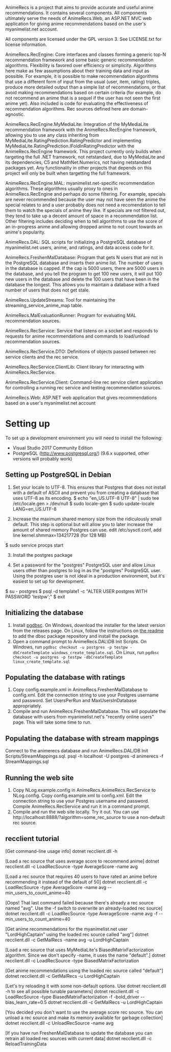 ﻿AnimeRecs is a project that aims to provide accurate and useful anime recommendations. It contains several components. All components ultimately serve the needs of AnimeRecs.Web, an ASP.NET MVC web application for giving anime recommendations based on the user's myanimelist.net account.

All components are licensed under the GPL version 3. See LICENSE.txt for license information.

AnimeRecs.RecEngine: Core interfaces and classes forming a generic top-N recommendation framework and some basic generic recommendation algorithms. Flexibility is favored over efficiency or simplicity. Algorithms here make as few assumptions about their training data and input as possible. For example, it is possible to make recommendation algorithms that use a different form of input from the usual (user, item, rating) triples, produce more detailed output than a simple list of recommendations, or that avoid making recommendations based on certain criteria (for example, do not recommend an anime that is a sequel if the user has not seen the first anime yet). Also included is code for evaluating the effectiveness of recommendation algorithms. Rec sources defined here are domain-agnostic.

AnimeRecs.RecEngine.MyMediaLite: Integration of the MyMediaLite recommendation framework with the AnimeRecs.RecEngine framework, allowing you to use any class inheriting from MyMediaLite.RatingPrediction.RatingPredictor and implementing MyMediaLite.RatingPrediction.IFoldInRatingPredictor with the AnimeRecs.RecEngine framework. This project currently only builds when targeting the full .NET framework, not netstandard, due to MyMediaLite and its dependencies, C5 and MathNet.Numerics, not having netstandard packages yet. Any functionality in other projects that depends on this project will only be built when targetting the full framework.

AnimeRecs.RecEngine.MAL: myanimelist.net-specific recommendation algorithms. These algorithms usually proxy to ones in AnimeRecs.RecEngine and perhaps do some filtering. For example, specials are never recommended because the user may not have seen the anime the special relates to and a user probably does not need a recomendation to tell them to watch the specials of anime they like. If specials are not filtered out, they tend to take up a decent amount of space in a recommendation list. Other filtering includes deciding when to tell algorithms to use the score of an in-progress anime and allowing dropped anime to not count towards an anime's popularity.

AnimeRecs.DAL: SQL scripts for initializing a PostgreSQL database of myanimelist.net users, anime, and ratings, and data access code for it.

AnimeRecs.FreshenMalDatabase: Program that gets N users that are not in the PostgreSQL database and inserts their anime list. The number of users in the database is capped. If the cap is 5000 users, there are 5000 users in the database, and you tell the program to get 100 new users, it will put 100 new users in the database and delete the 100 users that have been in the database the longest. This allows you to maintain a database with a fixed number of users that does not get stale.

AnimeRecs.UpdateStreams: Tool for maintaining the streaming_service_anime_map table.

AnimeRecs.MalEvaluationRunner: Program for evaluating MAL recommendation sources.

AnimeRecs.RecService: Service that listens on a socket and responds to requests for anime recommendations and commands to load/unload recommendation sources.

AnimeRecs.RecService.DTO: Definitions of objects passed between rec service clients and the rec service.

AnimeRecs.RecService.ClientLib: Client library for interacting with AnimeRecs.RecService.

AnimeRecs.RecService.Client: Command-line rec service client application for controlling a running rec service and testing recommendation sources.

AnimeRecs.Web: ASP.NET web application that gives recommendations based on a user's myanimelist.net account

# Setting up

To set up a development environment you will need to install the following:

- Visual Studio 2017 Community Edition
- PostgreSQL (http://www.postgresql.org/) (9.6.x supported, other versions will probably work)

## Setting up PostgreSQL in Debian
1. Set your locale to UTF-8. This ensures that Postgres that does not install with a default of ASCII and prevent you from creating a database that uses UTF-8 as its encoding.
$ echo "en_US.UTF-8 UTF-8" | sudo tee /etc/locale.gen > /dev/null
$ sudo locale-gen
$ sudo update-locale LANG=en_US.UTF-8

2. Increase the maximum shared memory size from the ridiculously small default. This step is optional but will allow you to later increase the amount of shared memory Postgres can use.
edit /etc/sysctl.conf, add line
kernel.shmmax=134217728
(for 128 MB)

$ sudo service procps start



3. Install the postgres package

4. Set a password for the "postgres" PostgreSQL user and allow Linux users other than postgres to log in as the "postgres" PostgreSQL user. Using the postgres user is not ideal in a production environment, but it's easiest to set up for development.

$ su - postgres
$ psql -d template1 -c "ALTER USER postgres WITH PASSWORD 'testpw';"
$ exit

## Initializing the database

1. Install [pgdbsc](https://github.com/LHCGreg/dbsc/releases). On Windows, download the installer for the latest version from the releases page. On Linux, follow the instructions on [the readme](https://github.com/LHCGreg/dbsc/blob/master/README.md) to add the dbsc package repository and install the package.
2. Open a command prompt to AnimeRecs.DAL\DB Init Scripts. On Windows, run `pgdbsc checkout -u postgres -p testpw -dbCreateTemplate windows_create_template.sql`. On Linux, run `pgdbsc checkout -u postgres -p testpw -dbCreateTemplate linux_create_template.sql`

## Populating the database with ratings

1. Copy config.example.xml in AnimeRecs.FreshenMalDatabase to config.xml. Edit the connection string to use your Postgres username and password. Set UsersPerRun and MaxUsersInDatabase appropriately.
2. Compile and run AnimeRecs.FreshenMalDatabase. This will populate the database with users from myanimelist.net's "recently online users" page. This will take some time to run.

## Populating the database with stream mappings

Connect to the animerecs database and run AnimeRecs.DAL/DB Init Scripts/StreamMappings.sql. psql -h localhost -U postgres -d animerecs -f StreamMappings.sql

## Running the web site

1. Copy NLog.example.config in AnimeRecs.AnimeRecs.RecService to NLog.config. Copy config.example.xml to config.xml. Edit the connection string to use your Postgres username and password. Compile AnimeRecs.RecService and run it in a command prompt.
2. Compile and run the web site locally. Try it out. You can use http://localhost:8888/?algorithm=some_rec_source to use a non-default rec source.

## recclient tutorial
[Get command-line usage info]
dotnet recclient.dll -h

[Load a rec source that uses average score to recommend anime]
dotnet recclient.dll -c LoadRecSource -type AverageScore -name avg

[Load a rec source that requires 40 users to have rated an anime before recommending it instead of the default of 50]
dotnet recclient.dll -c LoadRecSource -type AverageScore -name avg --min_users_to_count_anime=40

[Oops! That last command failed because there's already a rec source named "avg". Use the -f switch to overwrite an already-loaded rec source]
dotnet recclient.dll -c LoadRecSource -type AverageScore -name avg -f --min_users_to_count_anime=40

[Get anime recommendations for the myanimelist.net user "LordHighCaptain" using the loaded rec source called "avg"]
dotnet recclient.dll -c GetMalRecs -name avg -u LordHighCaptain

[Load a rec source that uses MyMediaLite's BiasedMatrixFactorization algorithm. Since we don't specify -name, it uses the name "default".]
dotnet recclient.dll -c LoadRecSource -type BiasedMatrixFactorization

[Get anime recommendations using the loaded rec source called "default"]
dotnet recclient.dll -c GetMalRecs -u LordHighCaptain

[Let's try reloading it with some non-default options. Use dotnet recclient.dll -h to see all possible tunable parameters]
dotnet recclient.dll -c LoadRecSource -type BiasedMatrixFactorization -f -bold_driver --bias_learn_rate=0.5
dotnet recclient.dll -c GetMalRecs -u LordHighCaptain

[You decided you don't want to use the average score rec source. You can unload a rec source and make its memory available for garbage collection]
dotnet recclient.dll -c UnloadRecSource -name avg

[If you have run FreshenMalDatabase to update the database you can retrain all loaded rec sources with current data]
dotnet recclient.dll -c ReloadTrainingData
